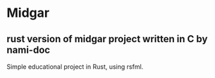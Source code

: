 Midgar
======

rust version of midgar project written in C by nami-doc
-------------------------------------------------------

Simple educational project in Rust, using rsfml.
